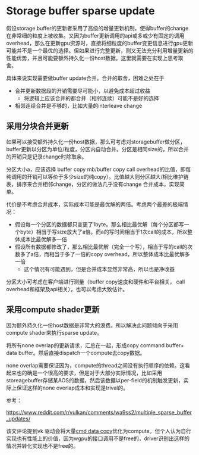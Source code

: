 # Storage buffer sparse update

假设storage buffer的更新者采用了高级的增量更新机制，使得buffer的change在非常细的粒度上被收集。又因为buffer更新调用的api或多或少有固定的调用overhead，那么在更新gpu资源时，直接将细粒度的buffer变更信息进行gpu更新可能并不是一个最优的选择。但如果进行完整更新，则又无法充分利用增量更新的性能优势，并且可能要额外持久化一份host数据。这里就需要在实现上思考取舍。

具体来说实现需要做buffer update合并。合并的取舍，困难之处在于

- 合并更新数据段的开销需要尽可能小，以避免成本超过收益
  - 将逻辑上应该合并的都合并（相邻连续）可能不是好的选择
- 相邻连续合并是不够的，比如大量的interleave change

## 采用分块合并更新

如果可以接受额外持久化一份host数据，那么可考虑对storagebuffer做分区，buffer更新以分区为单位/粒度，分区内自动合并。分区是相同size的，所以合并的开销只是记录change时除取余。

分区大小a，应该选择 buffer copy mb/buffer copy call overhead的比值，即每纯调用的开销可以等价于多少size的纯copy）。比值越大则分区越大/相比维护链表，排序来合并相邻change，分区的做法几乎没有change 合并成本，实现简单。

代价是不考虑合并成本，实际成本可能是最优解的两倍。考虑两个最差的极端情况：

- 假设每一个分区的数据都只变更了1byte。那么相比最优解（每个分区都写一个byte）相当于写size放大了a倍。而a的写时间相当于1次call的成本，所以整体成本比最优解多一倍
- 假设所有数据都修改了，那么相比最优解（完全一个写），相当于写的call的次数多了a倍，而相当于多了一倍的copy overhead，所以整体成本比最优解多一倍
  - 这个情况有可能遇到，但是合并成本显然非常高，所以也是净收益

分区大小可考虑在客户端进行测量（buffer copy速度和硬件和平台相关， call overhead和框架及api相关），也可以考虑大致估计。

## 采用compute shader更新

因为额外持久化一份host数据是非常大的浪费。所以解决此问题倾向于采用compute shader来执行sparse update。

将所有none overlap的更新请求，汇总在一起，形成copy command buffer+ data buffer。然后直接dispatch一个compute去copy数据。

none overlap需要保证因为，compute的thread之间没有执行顺序的依赖。这看起来也的确是一个很高的要求，但是对于大部分实际情况，比如采用storeagebuffer存储某AOS的数据，然后该数据以per-field的机制触发更新，实际上保证这样的none overlap成本和实现是trival的。

参考：

<https://www.reddit.com/r/vulkan/comments/wa9ss2/multiple_sparse_buffer_updates/>

该文评论提到vk 驱动会将大量[cmd data copy](https://registry.khronos.org/vulkan/specs/1.3-extensions/man/html/VkBufferCopy.html)优化为compute。但个人认为自行实现也有性能上的价值，因为wgpu的接口调用不是free的，driver识别出这样的情况并转化实现也不是free的。
